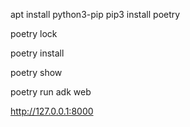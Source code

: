 

apt install python3-pip
pip3 install poetry

poetry lock

poetry install

poetry show

poetry run adk web

http://127.0.0.1:8000